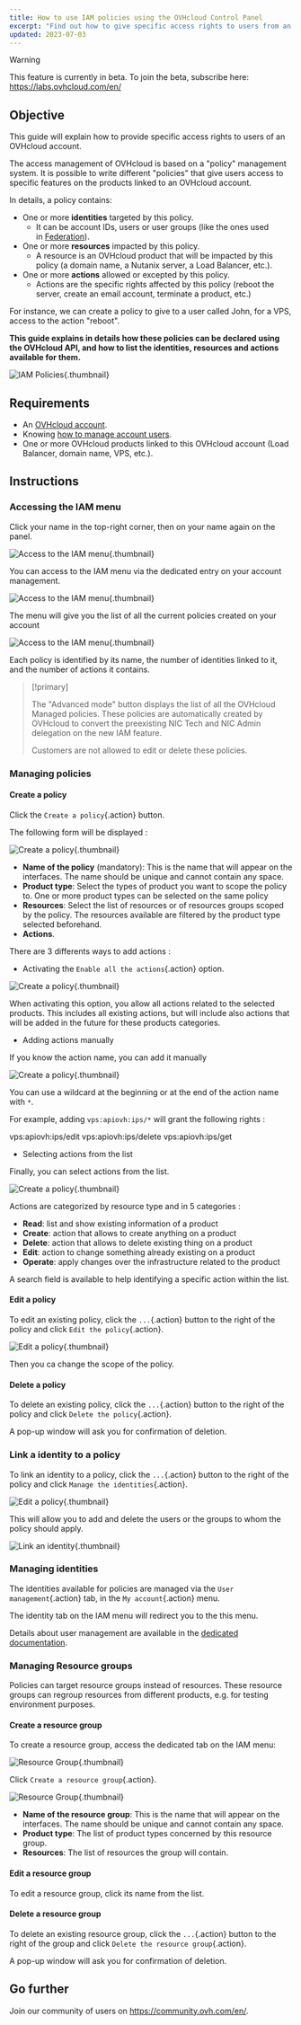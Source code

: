 ```yaml
---
title: How to use IAM policies using the OVHcloud Control Panel
excerpt: "Find out how to give specific access rights to users from an OVHcloud account"
updated: 2023-07-03
---
```


> [!warning]
>
> This feature is currently in beta. To join the beta, subscribe here: <https://labs.ovhcloud.com/en/>
>

## Objective

This guide will explain how to provide specific access rights to users of an OVHcloud account.

The access management of OVHcloud is based on a "policy" management system. It is possible to write different "policies" that give users access to specific features on the products linked to an OVHcloud account.

In details, a policy contains:

- One or more **identities** targeted by this policy. 
    - It can be account IDs, users or user groups (like the ones used in [Federation](/pages/account/customer/ovhcloud-account-connect-saml-adfs)). 
- One or more **resources** impacted by this policy. 
    - A resource is an OVHcloud product that will be impacted by this policy (a domain name, a Nutanix server, a Load Balancer, etc.).
- One or more **actions** allowed or excepted by this policy. 
    - Actions are the specific rights affected by this policy (reboot the server, create an email account, terminate a product, etc.)

For instance, we can create a policy to give to a user called John, for a VPS, access to the action "reboot".

**This guide explains in details how these policies can be declared using the OVHcloud API, and how to list the identities, resources and actions available for them.**

![IAM Policies](images/iam_policies.png){.thumbnail}

## Requirements

- An [OVHcloud account](/pages/account/customer/ovhcloud-account-creation).
- Knowing [how to manage account users](/pages/account/customer/ovhcloud-users-management).
- One or more OVHcloud products linked to this OVHcloud account (Load Balancer, domain name, VPS, etc.).

## Instructions

### Accessing the IAM menu

Click your name in the top-right corner, then on your name again on the panel.

![Access to the IAM menu](images/access_to_the_IAM_menu_01.png){.thumbnail}

You can access to the IAM menu via the dedicated entry on your account management.

![Access to the IAM menu](images/access_to_the_IAM_menu_02.png){.thumbnail}

The menu will give you the list of all the current policies created on your account

![Access to the IAM menu](images/access_to_the_IAM_menu_03.png){.thumbnail}

Each policy is identified by its name, the number of identities linked to it, and the number of actions it contains.

> [!primary]
>
> The "Advanced mode" button displays the list of all the OVHcloud Managed policies. These policies are automatically created by OVHcloud to convert the preexisting NIC Tech and NIC Admin delegation on the new IAM feature. 
>
> Customers are not allowed to edit or delete these policies.

### Managing policies

#### Create a policy

Click the `Create a policy`{.action} button.

The following form will be displayed :

![Create a policy](images/create_a_policy_01.png){.thumbnail}

- **Name of the policy** (mandatory): This is the name that will appear on the interfaces. The name should be unique and cannot contain any space.
- **Product type**: Select the types of product you want to scope the policy to. One or more product types can be selected on the same policy
- **Resources**: Select the list of resources or of resources groups scoped by the policy. The resources available are filtered by the product type selected beforehand.
- **Actions**.

There are 3 differents ways to add actions :

- Activating the `Enable all the actions`{.action} option.

![Create a policy](images/create_a_policy_02.png){.thumbnail}

When activating this option, you allow all actions related to the selected products. This includes all existing actions, but will include also actions that will be added in the future for these products categories.

- Adding actions manually

If you know the action name, you can add it manually

![Create a policy](images/create_a_policy_03.png){.thumbnail}

You can use a wildcard at the beginning or at the end of the action name with `*`.

For example, adding `vps:apiovh:ips/*` will grant the following rights :

vps:apiovh:ips/edit
vps:apiovh:ips/delete
vps:apiovh:ips/get 

- Selecting actions from the list

Finally, you can select actions from the list.

![Create a policy](images/create_a_policy_04.png){.thumbnail}

Actions are categorized by resource type and in 5 categories :

- **Read**: list and show existing information of a product
- **Create**: action that allows to create anything on a product
- **Delete**: action that allows to delete existing thing on a product
- **Edit**: action to change something already existing on a product
- **Operate**: apply changes over the infrastructure related to the product

A search field is available to help identifying a specific action within the list.

#### Edit a policy

To edit an existing policy, click the `...`{.action} button to the right of the policy and click `Edit the policy`{.action}.

![Edit a policy](images/editing_a_policy.png){.thumbnail}

Then you ca change the scope of the policy.

#### Delete a policy

To delete an existing policy, click the `...`{.action} button to the right of the policy and click `Delete the policy`{.action}.

A pop-up window will ask you for confirmation of deletion.

### Link a identity to a policy

To link an identity to a policy, click the `...`{.action} button to the right of the policy and click `Manage the identities`{.action}.

![Edit a policy](images/editing_a_policy.png){.thumbnail}

This will allow you to add and delete the users or the groups to whom the policy should apply.

![Link an identity](images/link_identity_to_policy.png){.thumbnail}

### Managing identities

The identities available for policies are managed via the `User management`{.action} tab, in the `My account`{.action} menu.

The identity tab on the IAM menu will redirect you to the this menu.

Details about user management are available in the [dedicated documentation](/pages/account/customer/ovhcloud-users-management).

### Managing Resource groups

Policies can target resource groups instead of resources. These resource groups can regroup resources from different products, e.g. for testing environment purposes.

#### Create a resource group

To create a resource group, access the dedicated tab on the IAM menu:

![Resource Group](images/resource_groups.png){.thumbnail}

Click `Create a resource group`{.action}.

![Resource Group](images/resource_groups_form.png){.thumbnail}

- **Name of the resource group**: This is the name that will appear on the interfaces. The name should be unique and cannot contain any space.
- **Product type**: The list of product types concerned by this resource group.
- **Resources**: The list of resources the group will contain.

#### Edit a resource group

To edit a resource group, click its name from the list.

#### Delete a resource group

To delete an existing resource group, click the `...`{.action} button to the right of the group and click `Delete the resource group`{.action}.

A pop-up window will ask you for confirmation of deletion.

## Go further

Join our community of users on <https://community.ovh.com/en/>.
